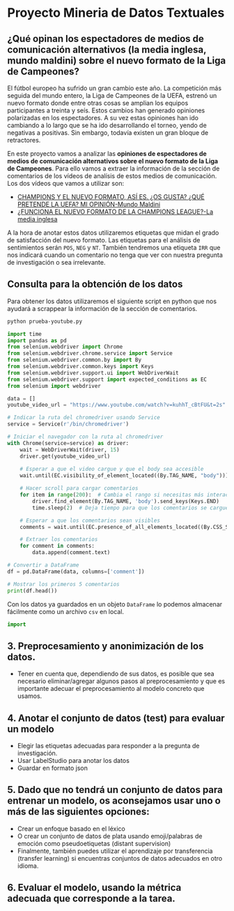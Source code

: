 # Proyecto Mineria de Datos Textuales

## ¿Qué opinan los espectadores de medios de comunicación alternativos (la media inglesa, mundo maldini) sobre el nuevo formato de la Liga de Campeones?

El fútbol europeo ha sufrido un gran cambio este año. La competición más seguida del mundo entero, la Liga de Campeones de la UEFA, estrenó un nuevo formato donde entre otras cosas se amplian los equipos participantes a treinta y seís. Estos cambios han generado opiniones polarizadas en los espectadores. A su vez estas opiniones han ido cambiando a lo largo que se ha ido desarrollando el torneo, yendo de negativas a positivas. Sin embargo, todavía existen un gran bloque de retractores.

En este proyecto vamos a analizar las **opiniones de espectadores de medios de comunicación alternativos sobre el nuevo formato de la Liga de Campeones**. Para ello vamos a extraer la información de la sección de comentarios de los vídeos de analísis de estos medios de comunicación. Los dos vídeos que vamos a utilizar son:

* [CHAMPIONS Y EL NUEVO FORMATO, ASÍ ES. ¿OS GUSTA? ¿QUÉ PRETENDE LA UEFA? MI OPINIÓN-Mundo Maldini](https://www.youtube.com/watch?v=x822KmLGDsQ) 
* [¿FUNCIONA EL NUEVO FORMATO DE LA CHAMPIONS LEAGUE?-La media inglesa](https://www.youtube.com/watch?v=f0CYxwRY0to) 

A la hora de anotar estos datos utilizaremos etiquetas que midan el grado de satisfacción del nuevo formato. Las etiquetas para el análisis de sentimientos serán `POS`, `NEG` y `NT`. También tendremos una etiqueta `IRR` que nos indicará cuando un comentario no tenga que ver con nuestra pregunta de investigación o sea irrelevante.

## Consulta para la obtención de los datos

Para obtener los datos utilizaremos el siguiente script en python que nos ayudará a scrappear la información de la sección de comentarios.

```bash
python prueba-youtube.py
```

```python
import time
import pandas as pd
from selenium.webdriver import Chrome
from selenium.webdriver.chrome.service import Service
from selenium.webdriver.common.by import By
from selenium.webdriver.common.keys import Keys
from selenium.webdriver.support.ui import WebDriverWait
from selenium.webdriver.support import expected_conditions as EC
from selenium import webdriver

data = []
youtube_video_url = "https://www.youtube.com/watch?v=kuhhT_cBtFU&t=2s"

# Indicar la ruta del chromedriver usando Service
service = Service(r'/bin/chromedriver')

# Iniciar el navegador con la ruta al chromedriver
with Chrome(service=service) as driver:
    wait = WebDriverWait(driver, 15)
    driver.get(youtube_video_url)
    
    # Esperar a que el video cargue y que el body sea accesible
    wait.until(EC.visibility_of_element_located((By.TAG_NAME, "body")))

    # Hacer scroll para cargar comentarios
    for item in range(200):  # Cambia el rango si necesitas más interacciones de scroll
        driver.find_element(By.TAG_NAME, 'body').send_keys(Keys.END)
        time.sleep(2)  # Deja tiempo para que los comentarios se carguen

    # Esperar a que los comentarios sean visibles
    comments = wait.until(EC.presence_of_all_elements_located((By.CSS_SELECTOR, "#content-text")))

    # Extraer los comentarios
    for comment in comments:
        data.append(comment.text)

# Convertir a DataFrame
df = pd.DataFrame(data, columns=['comment'])

# Mostrar los primeros 5 comentarios
print(df.head())
```

Con los datos ya guardados en un objeto `DataFrame` lo podemos almacenar fácilmente como un archivo `csv` en local.

```python
import
```

## 3. Preprocesamiento y anonimización de los datos.
* Tener en cuenta que, dependiendo de sus datos, es posible que sea necesario eliminar/agregar algunos pasos al preprocesamiento y que es importante adecuar el preprocesamiento al modelo concreto que usamos.

## 4. Anotar el conjunto de datos (test) para evaluar un modelo
* Elegir las etiquetas adecuadas para responder a la pregunta de investigación.
* Usar LabelStudio para anotar los datos
* Guardar en formato json

## 5. Dado que no tendrá un conjunto de datos para entrenar un modelo, os aconsejamos usar uno o más de las siguientes opciones:
* Crear un enfoque basado en el léxico
* O crear un conjunto de datos de plata usando emoji/palabras de emoción como pseudoetiquetas (distant supervision)
* Finalmente, también puedes utilizar el aprendizaje por transferencia (transfer learning) si encuentras conjuntos de datos adecuados en otro idioma.

## 6. Evaluar el modelo, usando la métrica adecuada que corresponde a la tarea.

